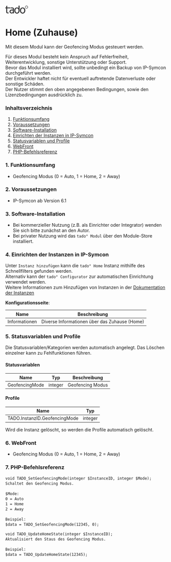 ![Image](../imgs/tado_logo.png)

# Home (Zuhause)

Mit diesem Modul kann der Geofencing Modus gesteuert werden. 

Für dieses Modul besteht kein Anspruch auf Fehlerfreiheit, Weiterentwicklung, sonstige Unterstützung oder Support.  
Bevor das Modul installiert wird, sollte unbedingt ein Backup von IP-Symcon durchgeführt werden.  
Der Entwickler haftet nicht für eventuell auftretende Datenverluste oder sonstige Schäden.  
Der Nutzer stimmt den oben angegebenen Bedingungen, sowie den Lizenzbedingungen ausdrücklich zu.  

### Inhaltsverzeichnis

1. [Funktionsumfang](#1-funktionsumfang)
2. [Voraussetzungen](#2-voraussetzungen)
3. [Software-Installation](#3-software-installation)
4. [Einrichten der Instanzen in IP-Symcon](#4-einrichten-der-instanzen-in-ip-symcon)
5. [Statusvariablen und Profile](#5-statusvariablen-und-profile)
6. [WebFront](#6-webfront)
7. [PHP-Befehlsreferenz](#7-php-befehlsreferenz)

### 1. Funktionsumfang

* Geofencing Modus (0 = Auto, 1 = Home, 2 = Away)

### 2. Voraussetzungen

- IP-Symcon ab Version 6.1

### 3. Software-Installation

* Bei kommerzieller Nutzung (z.B. als Einrichter oder Integrator) wenden Sie sich bitte zunächst an den Autor.
* Bei privater Nutzung wird das `tado° Modul` über den Module-Store installiert.

### 4. Einrichten der Instanzen in IP-Symcon

Unter `Instanz hinzufügen` kann die `tado° Home` Instanz mithilfe des Schnellfilters gefunden werden.  
Alternativ kann der `tado° Configurator` zur automatischen Einrichtung verwendet werden.  
Weitere Informationen zum Hinzufügen von Instanzen in der [Dokumentation der Instanzen](https://www.symcon.de/service/dokumentation/konzepte/instanzen/#Instanz_hinzufügen)  

__Konfigurationsseite__:

| Name          | Beschreibung                                  |
|---------------|-----------------------------------------------|
| Informationen | Diverse Informationen über das Zuhause (Home) |

### 5. Statusvariablen und Profile

Die Statusvariablen/Kategorien werden automatisch angelegt. Das Löschen einzelner kann zu Fehlfunktionen führen.

#### Statusvariablen

| Name           | Typ     | Beschreibung     |
|----------------|---------|------------------|
| GeofencingMode | integer | Geofencing Modus |

#### Profile

| Name                          | Typ     |
|-------------------------------|---------|
| TADO.InstanzID.GeofencingMode | integer |

Wird die Instanz gelöscht, so werden die Profile automatisch gelöscht.  

### 6. WebFront

* Geofencing Modus (0 = Auto, 1 = Home, 2 = Away)

### 7. PHP-Befehlsreferenz

```text
void TADO_SetGeofencingMode(integer $InstanceID, integer $Mode);  
Schaltet den Geofencing Modus.
 
$Mode:
0 = Auto
1 = Home
2 = Away

Beispiel:
$data = TADO_SetGeofencingMode(12345, 0);
```

```text
void TADO_UpdateHomeState(integer $InstanceID);  
Aktualisiert den Staus des Geofencing Modus. 

Beispiel:
$data = TADO_UpdateHomeState(12345);
```